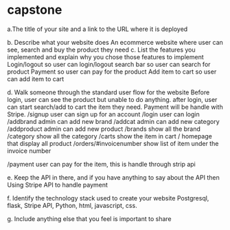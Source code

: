 # capstone
a.The title of your site and a link to the URL where it is deployed

b. Describe what your website does
An ecommerce website where user can see, search and buy the product they need 
c. List the features you implemented and explain why you chose those
features to implement
Login/logout so user can login/logout
search bar so user can search for product
Payment so user can pay for the product
Add item to cart so user can add item to cart

d. Walk someone through the standard user flow for the website
Before login, user can see the product but unable to do anything. after login, user can start search/add to cart the item they need. Payment will be handle with Stripe.
/signup user can sign up for an account
/login user can login
/addbrand admin can add new brand
/addcat admin can add new category
/addproduct admin can add new product 
/brands show all the brand
/category show all the category
/carts show the item in cart
/  homepage that display all product
/orders/#invoicenumber show list of item under the invoice number

/payment user can pay for the item, this is handle through strip api


e. Keep the API in there, and if you have anything to say about the API then
Using Stripe API to handle payment

f. Identify the technology stack used to create your website
Postgresql, flask, Stripe API, Python, html, javascript, css.
 
g. Include anything else that you feel is important to share